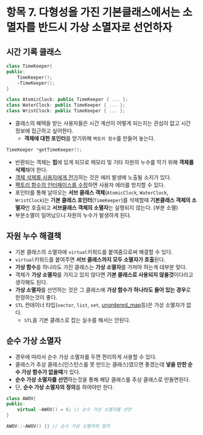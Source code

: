 # 항목 7. 다형성을 가진 기본클래스에서는 소멸자를 반드시 가상 소멸자로 선언하자
## 시간 기록 클래스
```cpp
class TimeKeeper{
public:
    TimeKeeper();
    ~TimeKeeper();    
}

class AtomicClock: public TimeKeeper { ... };
class WaterClock: public TimeKeeper { ... };
class WristClock: public TimeKeeper { ... };
```
- 클래스의 혜택을 받는 사용자들은 시간 계산이 어떻게 되는지는 관심이 없고 시간 정보에 접근하고 싶어한다.
  - **객체에 대한 포인터**를 얻기위해 `팩토리 함수`를 만들어 놓는다.
```cpp
TimeKeeper *getTimeKeeper();
```
- 반환되는 객체는 **힙**에 있게 되므로 메모리 및 기타 자원의 누수를 막기 위해 **객체를 삭제**해야 한다.
- [객체 삭제를 사용자에게 전가](/Chapter3/Item13.md)하는 것은 에러 발생에 노출될 소지가 있다.
- [팩토리 함수의 인터페이스를 수정](/Chapter4/Item18.md)하면 사용자 에러를 방지할 수 있다.
- 포인터를 통해 날아오는 **서브 클래스 객체**(`AtomicClock`, `WaterClock`, `WristClock`)는 **기본 클래스 포인터**(`TimeKeeper`)를 삭제할때 **기본클래스 객체의 소멸자**만 호출되고 **서브클래스 객체의 소멸자**는 실행되지 않는다. (부분 소멸)
- 부분소멸이 일어났으니 자원의 누수가 발생하게 된다.

## 자원 누수 해결책
- 기본 클래스의 소멸자에 `virtual`키워드를 붙여줌으로써 해결할 수 있다.
- `virtual`키워드를 붙여주면 **서브 클래스까지 모두 소멸자가 호출**된다.
- **가상 함수**를 하나라도 가진 클래스는 **가상 소멸자**를 가져야 하는게 대부분 맞다.
- 객체가 **가상 소멸자**를 가지고 있지 않다면 **기본 클래스로 사용되지 않을것**이다라고 생각해도 된다.
- **가상 소멸자**를 선언하는 것은 그 클래스에 **가상 함수가 하나라도 들어 있는 경우**로 한정하는것이 좋다.
- `STL` 컨테이너 타입(`vector`, `list`, `set`, [unordered_map](/Chapter9/Item54.md)등)은 가상 소멸자가 없다.
    - `STL`을 기본 클래스로 잡는 실수를 해서는 안된다.

## 순수 가상 소멸자
- 경우에 따라서 순수 가상 소멸자를 두면 편리하게 사용할 수 있다.
- 클래스가 추상 클래스(인스턴스를 못 만드는 클래스)였으면 좋겠는데 **넣을 만한 순수 가상 함수가 없을때**가 있다.
- **순수 가상 소멸자를 선언**하는것을 통해 해당 클래스를 추상 클래스로 만들면된다.
- 단, **순수 가상 소멸자의 정의**를 하여야만 한다.
```cpp
class AWOV{
public:
    virtual ~AWOV() = 0; // 순수 가상 소멸자를 선언
}

AWOV::~AWOV() {} // 순수 가상 소멸자의 정의
```